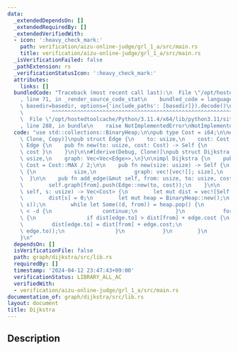 ```yaml
---
data:
  _extendedDependsOn: []
  _extendedRequiredBy: []
  _extendedVerifiedWith:
  - icon: ':heavy_check_mark:'
    path: verification/aizu-online-judge/grl_1_a/src/main.rs
    title: verification/aizu-online-judge/grl_1_a/src/main.rs
  _isVerificationFailed: false
  _pathExtension: rs
  _verificationStatusIcon: ':heavy_check_mark:'
  attributes:
    links: []
  bundledCode: "Traceback (most recent call last):\n  File \"/opt/hostedtoolcache/Python/3.11.4/x64/lib/python3.11/site-packages/onlinejudge_verify/documentation/build.py\"\
    , line 71, in _render_source_code_stat\n    bundled_code = language.bundle(stat.path,\
    \ basedir=basedir, options={'include_paths': [basedir]}).decode()\n          \
    \         ^^^^^^^^^^^^^^^^^^^^^^^^^^^^^^^^^^^^^^^^^^^^^^^^^^^^^^^^^^^^^^^^^^^^^^^^^^^^^^^^^\n\
    \  File \"/opt/hostedtoolcache/Python/3.11.4/x64/lib/python3.11/site-packages/onlinejudge_verify/languages/rust.py\"\
    , line 288, in bundle\n    raise NotImplementedError\nNotImplementedError\n"
  code: "use std::collections::BinaryHeap;\n\npub type Cost = i64;\n\n#[derive(Debug,\
    \ Clone, Copy)]\npub struct Edge {\n    to: usize,\n    cost: Cost,\n}\n\nimpl\
    \ Edge {\n    pub fn new(to: usize, cost: Cost) -> Self {\n        Self { to,\
    \ cost }\n    }\n}\n\n#[derive(Debug, Clone)]\npub struct Dijkstra {\n    size:\
    \ usize,\n    graph: Vec<Vec<Edge>>,\n}\n\nimpl Dijkstra {\n    pub const INF:\
    \ Cost = Cost::MAX / 2;\n\n    pub fn new(size: usize) -> Self {\n        Self\
    \ {\n            size,\n            graph: vec![vec![]; size],\n        }\n  \
    \  }\n\n    pub fn add_edge(&mut self, from: usize, to: usize, cost: Cost) {\n\
    \        self.graph[from].push(Edge::new(to, cost));\n    }\n\n    pub fn dijkstra(&mut\
    \ self, s: usize) -> Vec<Cost> {\n        let mut dist = vec![Self::INF; self.size];\n\
    \        dist[s] = 0;\n        let mut heap = BinaryHeap::new();\n        heap.push((-dist[s],\
    \ s));\n        while let Some((d, from)) = heap.pop() {\n            if dist[from]\
    \ < -d {\n                continue;\n            }\n            for edge in &self.graph[from]\
    \ {\n                if dist[edge.to] > dist[from] + edge.cost {\n           \
    \         dist[edge.to] = dist[from] + edge.cost;\n                    heap.push((-dist[edge.to],\
    \ edge.to));\n                }\n            }\n        }\n        dist\n    }\n\
    }\n"
  dependsOn: []
  isVerificationFile: false
  path: graph/dijkstra/src/lib.rs
  requiredBy: []
  timestamp: '2024-04-12 23:47:43+09:00'
  verificationStatus: LIBRARY_ALL_AC
  verifiedWith:
  - verification/aizu-online-judge/grl_1_a/src/main.rs
documentation_of: graph/dijkstra/src/lib.rs
layout: document
title: Dijkstra
---
```


## Description

